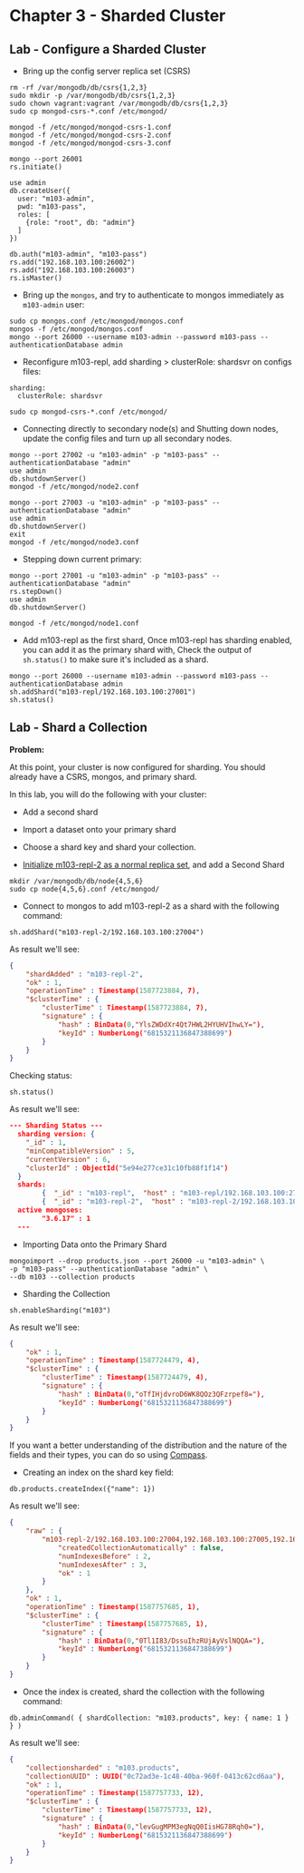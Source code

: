 # Chapter 3 - Sharded Cluster

## Lab - Configure a Sharded Cluster
- Bring up the config server replica set (CSRS)
```
rm -rf /var/mongodb/db/csrs{1,2,3}
sudo mkdir -p /var/mongodb/db/csrs{1,2,3}
sudo chown vagrant:vagrant /var/mongodb/db/csrs{1,2,3}
sudo cp mongod-csrs-*.conf /etc/mongod/

mongod -f /etc/mongod/mongod-csrs-1.conf
mongod -f /etc/mongod/mongod-csrs-2.conf
mongod -f /etc/mongod/mongod-csrs-3.conf

mongo --port 26001
rs.initiate()

use admin
db.createUser({
  user: "m103-admin",
  pwd: "m103-pass",
  roles: [
    {role: "root", db: "admin"}
  ]
})

db.auth("m103-admin", "m103-pass")
rs.add("192.168.103.100:26002")
rs.add("192.168.103.100:26003")
rs.isMaster()
```

- Bring up the `mongos`, and try to authenticate to mongos immediately as `m103-admin` user:
```
sudo cp mongos.conf /etc/mongod/mongos.conf
mongos -f /etc/mongod/mongos.conf
mongo --port 26000 --username m103-admin --password m103-pass --authenticationDatabase admin
```

- Reconfigure m103-repl, add sharding > clusterRole: shardsvr on configs files:
```
sharding:
  clusterRole: shardsvr 

sudo cp mongod-csrs-*.conf /etc/mongod/
```

- Connecting directly to secondary node(s) and Shutting down nodes, update the config files and turn up all secondary nodes.
```
mongo --port 27002 -u "m103-admin" -p "m103-pass" --authenticationDatabase "admin"
use admin
db.shutdownServer()
mongod -f /etc/mongod/node2.conf

mongo --port 27003 -u "m103-admin" -p "m103-pass" --authenticationDatabase "admin"
use admin
db.shutdownServer()
exit
mongod -f /etc/mongod/node3.conf
```

- Stepping down current primary:
```
mongo --port 27001 -u "m103-admin" -p "m103-pass" --authenticationDatabase "admin"
rs.stepDown()
use admin
db.shutdownServer()

mongod -f /etc/mongod/node1.conf
```

- Add m103-repl as the first shard, Once m103-repl has sharding enabled, you can add it as the primary shard with, 
Check the output of `sh.status()` to make sure it's included as a shard.
```
mongo --port 26000 --username m103-admin --password m103-pass --authenticationDatabase admin
sh.addShard("m103-repl/192.168.103.100:27001")
sh.status()
```

## Lab - Shard a Collection
**Problem:**

At this point, your cluster is now configured for sharding. You should already have a CSRS, mongos, and primary shard.

In this lab, you will do the following with your cluster:
  - Add a second shard
  - Import a dataset onto your primary shard
  - Choose a shard key and shard your collection.

- [Initialize m103-repl-2 as a normal replica set](/replication/Chapter-2-labs.md), and add a Second Shard
```
mkdir /var/mongodb/db/node{4,5,6}
sudo cp node{4,5,6}.conf /etc/mongod/
```

- Connect to mongos to add m103-repl-2 as a shard with the following command:
```
sh.addShard("m103-repl-2/192.168.103.100:27004")
```
As result we'll see:
```json
{
	"shardAdded" : "m103-repl-2",
	"ok" : 1,
	"operationTime" : Timestamp(1587723884, 7),
	"$clusterTime" : {
		"clusterTime" : Timestamp(1587723884, 7),
		"signature" : {
			"hash" : BinData(0,"YlsZWDdXr4Qt7HWL2HYUHVIhwLY="),
			"keyId" : NumberLong("6815321136847388699")
		}
	}
}
```
Checking status:
```
sh.status()
```
As result we'll see:
```json
--- Sharding Status --- 
  sharding version: {
  	"_id" : 1,
  	"minCompatibleVersion" : 5,
  	"currentVersion" : 6,
  	"clusterId" : ObjectId("5e94e277ce31c10fb88f1f14")
  }
  shards:
        {  "_id" : "m103-repl",  "host" : "m103-repl/192.168.103.100:27001,m103:27002,m103:27003",  "state" : 1 }
        {  "_id" : "m103-repl-2",  "host" : "m103-repl-2/192.168.103.100:27004,192.168.103.100:27005,192.168.103.100:27006",  "state" : 1 }
  active mongoses:
        "3.6.17" : 1
  ---
```

- Importing Data onto the Primary Shard
```
mongoimport --drop products.json --port 26000 -u "m103-admin" \
-p "m103-pass" --authenticationDatabase "admin" \
--db m103 --collection products
```

- Sharding the Collection
```
sh.enableSharding("m103")
```
As result we'll see:
```json
{
	"ok" : 1,
	"operationTime" : Timestamp(1587724479, 4),
	"$clusterTime" : {
		"clusterTime" : Timestamp(1587724479, 4),
		"signature" : {
			"hash" : BinData(0,"oTfIHjdvroD6WK8QOz3QFzrpef8="),
			"keyId" : NumberLong("6815321136847388699")
		}
	}
}
```
If you want a better understanding of the distribution and the nature of the fields and their types, you can do so using [Compass](https://www.mongodb.com/products/compass).

- Creating an index on the shard key field:
```
db.products.createIndex({"name": 1})
```
As result we'll see:
```json
{
	"raw" : {
		"m103-repl-2/192.168.103.100:27004,192.168.103.100:27005,192.168.103.100:27006" : {
			"createdCollectionAutomatically" : false,
			"numIndexesBefore" : 2,
			"numIndexesAfter" : 3,
			"ok" : 1
		}
	},
	"ok" : 1,
	"operationTime" : Timestamp(1587757685, 1),
	"$clusterTime" : {
		"clusterTime" : Timestamp(1587757685, 1),
		"signature" : {
			"hash" : BinData(0,"0Tl1I83/DssuIhzRUjAyVslNQQA="),
			"keyId" : NumberLong("6815321136847388699")
		}
	}
}
```

- Once the index is created, shard the collection with the following command:
```
db.adminCommand( { shardCollection: "m103.products", key: { name: 1 } } ) 
```
As result we'll see:
```json
{
	"collectionsharded" : "m103.products",
	"collectionUUID" : UUID("0c72ad3e-1c48-40ba-960f-0413c62cd6aa"),
	"ok" : 1,
	"operationTime" : Timestamp(1587757733, 12),
	"$clusterTime" : {
		"clusterTime" : Timestamp(1587757733, 12),
		"signature" : {
			"hash" : BinData(0,"levGugMPM3egNqQ0IisHG78Rqh0="),
			"keyId" : NumberLong("6815321136847388699")
		}
	}
}
```

